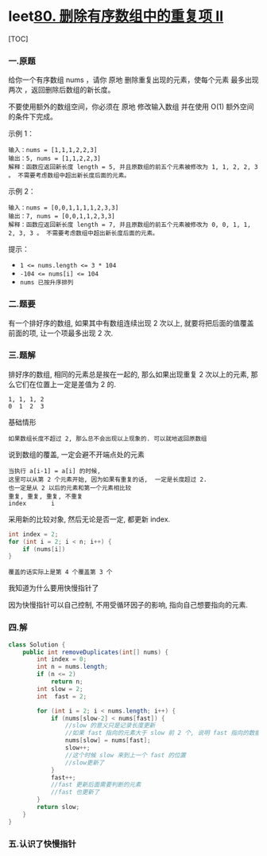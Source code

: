 # leet[80. 删除有序数组中的重复项 II](https://leetcode-cn.com/problems/remove-duplicates-from-sorted-array-ii/)

[TOC]

### 一.原题

给你一个有序数组 nums ，请你 原地 删除重复出现的元素，使每个元素 最多出现两次 ，返回删除后数组的新长度。

不要使用额外的数组空间，你必须在 原地 修改输入数组 并在使用 O(1) 额外空间的条件下完成。

示例 1：

```
输入：nums = [1,1,1,2,2,3]
输出：5, nums = [1,1,2,2,3]
解释：函数应返回新长度 length = 5, 并且原数组的前五个元素被修改为 1, 1, 2, 2, 3 。 不需要考虑数组中超出新长度后面的元素。
```


示例 2：

```
输入：nums = [0,0,1,1,1,1,2,3,3]
输出：7, nums = [0,0,1,1,2,3,3]
解释：函数应返回新长度 length = 7, 并且原数组的前五个元素被修改为 0, 0, 1, 1, 2, 3, 3 。 不需要考虑数组中超出新长度后面的元素。
```


提示：

- `1 <= nums.length <= 3 * 104`
- `-104 <= nums[i] <= 104`
- `nums 已按升序排列`



### 二.题要

有一个排好序的数组, 如果其中有数组连续出现 2 次以上, 就要将把后面的值覆盖前面的项, 让一个项最多出现 2 次.



### 三.题解

排好序的数组, 相同的元素总是挨在一起的, 那么如果出现重复 2 次以上的元素, 那么它们在位置上一定是差值为 2 的.

```
1, 1, 1, 2
0  1  2  3
```

基础情形

```
如果数组长度不超过 2, 那么总不会出现以上现象的. 可以就地返回原数组
```

说到数组的覆盖, 一定会避不开端点处的元素

```
当执行 a[i-1] = a[i] 的时候, 
这里可以从第 2 个元素开始, 因为如果有重复的话,  一定是长度超过 2. 
也一定是从 2 以后的元素和第一个元素相比较
重复, 重复, 重复, 不重复
index		i
```

采用新的比较对象, 然后无论是否一定, 都更新 index.

```java
int index = 2;
for (int i = 2; i < n; i++) {
    if (nums[i])
}
```



```
覆盖的话实际上是第 4 个覆盖第 3 个
```

我知道为什么要用快慢指针了

因为快慢指针可以自己控制, 不用受循环因子的影响, 指向自己想要指向的元素.



### 四.解

```java
class Solution {
    public int removeDuplicates(int[] nums) {
        int index = 0;
        int n = nums.length;
        if (n <= 2)
            return n;
        int slow = 2;
        int  fast = 2;

        for (int i = 2; i < nums.length; i++) {
            if (nums[slow-2] < nums[fast]) {
                //slow 的意义只是记录长度更新
                //如果 fast 指向的元素大于 slow 前 2 个, 说明 fast 指向的数据可替换, slow 指着的元素重复啦已经, 需要被替换
                nums[slow] = nums[fast];  
                slow++;              
                //这个时候 slow 来到上一个 fast 的位置
                //slow更新了
            }
            fast++;
            //fast 更新后面需要判断的元素
            //fast 也更新了
        }
        return slow;
    }
}
```



### 五.认识了快慢指针